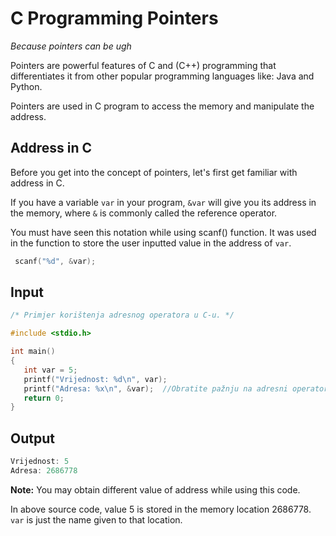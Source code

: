 # C Programming Pointers

*Because pointers can be ugh*

Pointers are powerful features of C and (C++) programming that differentiates it from other popular programming languages like: Java and Python.

Pointers are used in C program to access the memory and manipulate the address.

## Address in C

Before you get into the concept of pointers, let's first get familiar with address in C.

If you have a variable `var` in your program, `&var` will give you its address in the memory, where `&` is commonly called the reference operator.

You must have seen this notation while using scanf() function. It was used in the function to store the user inputted value in the address of `var`.
 ```c++
  scanf("%d", &var);
  ```
## Input  
 ```c++  
/* Primjer korištenja adresnog operatora u C-u. */

#include <stdio.h>

int main()
{
	int var = 5;
	printf("Vrijednost: %d\n", var);
	printf("Adresa: %x\n", &var);  //Obratite pažnju na adresni operator & prije var
	return 0;
}
  ```
## Output
 ```c++  
Vrijednost: 5 
Adresa: 2686778
  ```
**Note:** You may obtain different value of address while using this code.

In above source code, value 5 is stored in the memory location 2686778. `var` is just the name given to that location.
